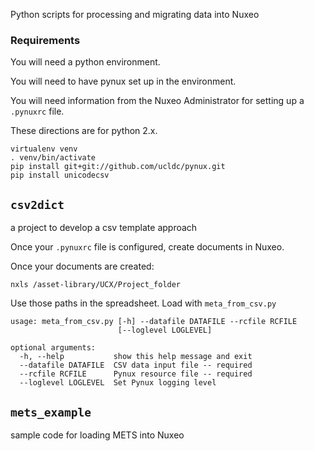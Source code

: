 Python scripts for processing and migrating data into Nuxeo

### Requirements

You will need a python environment.

You will need to have pynux set up in the environment.

You will need information from the Nuxeo Administrator for setting up a `.pynuxrc` file.

These directions are for python 2.x.

```
virtualenv venv
. venv/bin/activate
pip install git+git://github.com/ucldc/pynux.git
pip install unicodecsv
```

## `csv2dict`
a project to develop a csv template approach

Once your `.pynuxrc` file is configured, create documents in Nuxeo.

Once your documents are created:
```
nxls /asset-library/UCX/Project_folder
```

Use those paths in the spreadsheet.  Load with `meta_from_csv.py`

```
usage: meta_from_csv.py [-h] --datafile DATAFILE --rcfile RCFILE
                        [--loglevel LOGLEVEL]

optional arguments:
  -h, --help           show this help message and exit
  --datafile DATAFILE  CSV data input file -- required
  --rcfile RCFILE      Pynux resource file -- required
  --loglevel LOGLEVEL  Set Pynux logging level
```


## `mets_example`
sample code for loading METS into Nuxeo
